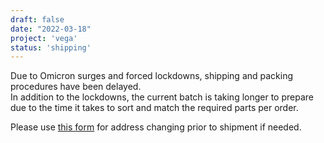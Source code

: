 ```yaml
---
draft: false
date: "2022-03-18"
project: 'vega'
status: 'shipping'
---
```


Due to Omicron surges and forced lockdowns, shipping and packing procedures have been delayed.  
In addition to the lockdowns, the current batch is taking longer to prepare due to the time it takes to sort and match the required parts per order.  

Please use [this form](https://forms.gle/TS75GdiNof3iMVZT8) for address changing prior to shipment if needed.  